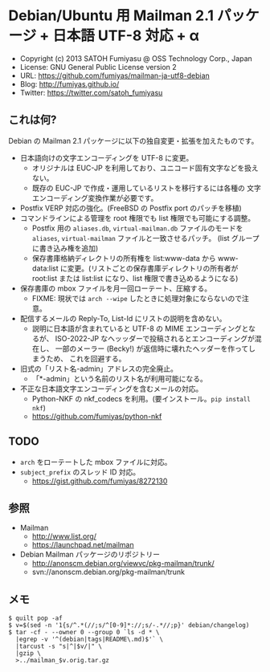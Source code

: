 Debian/Ubuntu 用 Mailman 2.1 パッケージ + 日本語 UTF-8 対応 + α
======================================================================

  * Copyright (c) 2013 SATOH Fumiyasu @ OSS Technology Corp., Japan
  * License: GNU General Public License version 2
  * URL: <https://github.com/fumiyas/mailman-ja-utf8-debian>
  * Blog: <http://fumiyas.github.io/>
  * Twitter: <https://twitter.com/satoh_fumiyasu>

これは何?
----------------------------------------------------------------------

Debian の Mailman 2.1 パッケージに以下の独自変更・拡張を加えたものです。

  * 日本語向けの文字エンコーディングを UTF-8 に変更。
    * オリジナルは EUC-JP を利用しており、ユニコード固有文字などを扱えない。
    * 既存の EUC-JP で作成・運用しているリストを移行するには各種の
      文字エンコーディング変換作業が必要です。
  * Postfix VERP 対応の強化。(FreeBSD の Postfix port のパッチを移植)
  * コマンドラインによる管理を root 権限でも list 権限でも可能にする調整。
    * Postfix 用の `aliases.db`, `virtual-mailman.db` ファイルのモードを
      `aliases`, `virtual-mailman` ファイルと一致させるパッチ。
      (list グループに書き込み権を追加)
    * 保存書庫格納ディレクトリの所有権を list:www-data から www-data:list
      に変更。(リストごとの保存書庫ディレクトリの所有者が root:list または
      list:list になり、list 権限で書き込めるようになる)
  * 保存書庫の mbox ファイルを月一回ローテート、圧縮する。
    * FIXME: 現状では `arch --wipe` したときに処理対象にならないので注意。
  * 配信するメールの Reply-To, List-Id にリストの説明を含めない。
    * 説明に日本語が含まれていると UTF-8 の MIME エンコーディングとなるが、
      ISO-2022-JP なヘッッダーで投稿されるとエンコーディングが混在し、
      一部のメーラー (Becky!) が返信時に壊れたヘッダーを作ってしまうため、
      これを回避する。
  * 旧式の「リスト名-admin」アドレスの完全廃止。
    * 「\*-admin」という名前のリスト名が利用可能になる。
  * 不正な日本語文字エンコーディングを含むメールの対応。
    * Python-NKF の nkf_codecs を利用。(要インストール。`pip install nkf`)
    * https://github.com/fumiyas/python-nkf

TODO
----------------------------------------------------------------------

  * `arch` をローテートした mbox ファイルに対応。
  * `subject_prefix` のスレッド ID 対応。
    * https://gist.github.com/fumiyas/8272130

参照
----------------------------------------------------------------------

  * Mailman
    * http://www.list.org/
    * https://launchpad.net/mailman
  * Debian Mailman パッケージのリポジトリー
    * http://anonscm.debian.org/viewvc/pkg-mailman/trunk/
    * svn://anonscm.debian.org/pkg-mailman/trunk

メモ
----------------------------------------------------------------------

``` console
$ quilt pop -af
$ v=$(sed -n '1{s/^.*(//;s/^[0-9]*://;s/-.*//;p}' debian/changelog)
$ tar -cf - --owner 0 --group 0 `ls -d * \
  |egrep -v '^(debian|tags|README\.md)$'` \
  |tarcust -s "s|^|$v/|" \
  |gzip \
  >../mailman_$v.orig.tar.gz
```

